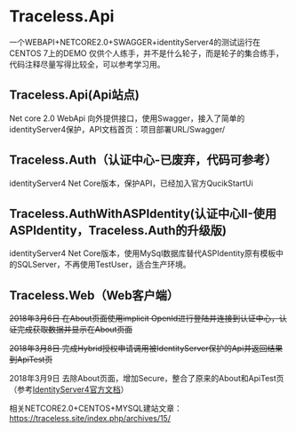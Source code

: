 # Traceless.Api
一个WEBAPI+NETCORE2.0+SWAGGER+identityServer4的测试运行在CENTOS 7上的DEMO
仅供个人练手，并不是什么轮子，而是轮子的集合练手，代码注释尽量写得比较全，可以参考学习用。

## Traceless.Api(Api站点)
Net core 2.0 WebApi
向外提供接口，使用Swagger，接入了简单的identityServer4保护，API文档首页：项目部署URL/Swagger/

## Traceless.Auth（认证中心-已废弃，代码可参考）
identityServer4 Net Core版本，保护API，已经加入官方QucikStartUi

## Traceless.AuthWithASPIdentity(认证中心II-使用ASPIdentity，Traceless.Auth的升级版)
identityServer4 Net Core版本，使用MySql数据库替代ASPIdentity原有模板中的SQLServer，不再使用TestUser，适合生产环境。

## Traceless.Web（Web客户端）

~~2018年3月6日 在About页面使用implicit OpenId进行登陆并连接到认证中心，认证完成获取数据并显示在About页面~~

~~2018年3月8日 完成Hybrid授权申请调用被IdentityServer保护的Api并返回结果到ApiTest页~~

2018年3月9日 去除About页面，增加Secure，整合了原来的About和ApiTest页（参考[IdentityServer4官方文档](https://identityserver4.readthedocs.io/en/release/quickstarts/6_aspnet_identity.html)）

相关NETCORE2.0+CENTOS+MYSQL建站文章：https://traceless.site/index.php/archives/15/
